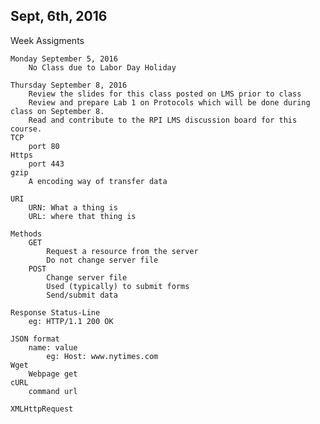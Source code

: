 Sept, 6th, 2016
---

Week Assigments

	Monday September 5, 2016
		No Class due to Labor Day Holiday

	Thursday September 8, 2016
		Review the slides for this class posted on LMS prior to class
		Review and prepare Lab 1 on Protocols which will be done during class on September 8.
		Read and contribute to the RPI LMS discussion board for this course.
	TCP
		port 80
	Https
		port 443
	gzip
		A encoding way of transfer data

	URI 
		URN: What a thing is
		URL: where that thing is

	Methods
		GET
			Request a resource from the server
			Do not change server file
		POST
			Change server file
			Used (typically) to submit forms
			Send/submit data

	Response Status-Line
		eg: HTTP/1.1 200 OK

	JSON format
		name: value
			eg: Host: www.nytimes.com
	Wget
		Webpage get
	cURL
		command url

	XMLHttpRequest


	














